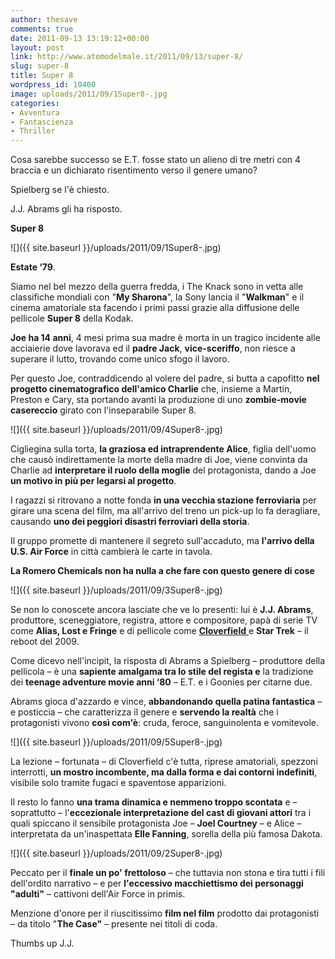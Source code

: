 ```yaml
---
author: thesave
comments: true
date: 2011-09-13 13:19:12+00:00
layout: post
link: http://www.atomodelmale.it/2011/09/13/super-8/
slug: super-8
title: Super 8
wordpress_id: 10400
image: uploads/2011/09/1Super8-.jpg
categories:
- Avventura
- Fantascienza
- Thriller
---
```


Cosa sarebbe successo se E.T. fosse stato un alieno di tre metri con 4 braccia e un dichiarato risentimento verso il genere umano?

Spielberg se l'è chiesto.

J.J. Abrams gli ha risposto.

**Super 8**

![]({{ site.baseurl }}/uploads/2011/09/1Super8-.jpg)

**Estate ‘79**.

Siamo nel bel mezzo della guerra fredda, i The Knack sono in vetta alle classifiche mondiali con "**My Sharona**", la Sony lancia il "**Walkman**" e il cinema amatoriale sta facendo i primi passi grazie alla diffusione delle pellicole **Super 8** della Kodak.

**Joe ha 14 anni**, 4 mesi prima sua madre è morta in un tragico incidente alle acciaierie dove lavorava ed il **padre Jack**, **vice-sceriffo**, non riesce a superare il lutto, trovando come unico sfogo il lavoro.

Per questo Joe, contraddicendo al volere del padre, si butta a capofitto **nel progetto cinematografico dell'amico Charlie** che, insieme a Martin, Preston e Cary, sta portando avanti la produzione di uno **zombie-movie casereccio** girato con l'inseparabile Super 8.

![]({{ site.baseurl }}/uploads/2011/09/4Super8-.jpg)

Cigliegina sulla torta, **la graziosa ed intraprendente Alice**, figlia dell'uomo che causò indirettamente la morte della madre di Joe, viene convinta da Charlie ad **interpretare il ruolo della moglie** del protagonista, dando a Joe **un motivo in più per legarsi al progetto**.

I ragazzi si ritrovano a notte fonda **in una vecchia stazione ferroviaria** per girare una scena del film, ma all'arrivo del treno un pick-up lo fa deragliare, causando **uno dei peggiori disastri ferroviari della storia**.

Il gruppo promette di mantenere il segreto sull'accaduto, ma **l'arrivo della U.S. Air Force** in città cambierà le carte in tavola.

**La Romero Chemicals non ha nulla a che fare con questo genere di cose**

![]({{ site.baseurl }}/uploads/2011/09/3Super8-.jpg)

Se non lo conoscete ancora lasciate che ve lo presenti: lui è **J.J. Abrams**, produttore, sceneggiatore, registra, attore e compositore, papà di serie TV come **Alias, Lost e Fringe** e di pellicole come [**Cloverfield** ](/2008/02/06/cloverfield.html)e **Star Trek** – il reboot del 2009.

Come dicevo nell'incipit, la risposta di Abrams a Spielberg – produttore della pellicola – è una **sapiente amalgama tra lo stile del regista e** la tradizione dei **teenage adventure movie anni ‘80** – E.T. e i Goonies per citarne due.

Abrams gioca d'azzardo e vince, **abbandonando quella patina fantastica** – e posticcia – che caratterizza il genere e **servendo la realtà** che i protagonisti vivono **così com'è**: cruda, feroce, sanguinolenta e vomitevole.

![]({{ site.baseurl }}/uploads/2011/09/5Super8-.jpg)

La lezione – fortunata – di Cloverfield c'è tutta, riprese amatoriali, spezzoni interrotti, **un mostro incombente, ma dalla forma e dai contorni indefiniti**, visibile solo tramite fugaci e spaventose apparizioni.

Il resto lo fanno **una trama dinamica e nemmeno troppo scontata** e – soprattutto – l'**eccezionale interpretazione del cast di giovani attori** tra i quali spiccano il sensibile protagonista Joe – **Joel Courtney** – e Alice – interpretata da un'inaspettata **Elle Fanning**, sorella della più famosa Dakota.

![]({{ site.baseurl }}/uploads/2011/09/2Super8-.jpg)

Peccato per il **finale un po' frettoloso** – che tuttavia non stona e tira tutti i fili dell'ordito narrativo – e per **l'eccessivo macchiettismo dei personaggi "adulti"** – cattivoni dell'Air Force in primis.

Menzione d'onore per il riuscitissimo **film nel film** prodotto dai protagonisti – da titolo "**The Case"** – presente nei titoli di coda.

Thumbs up J.J.
